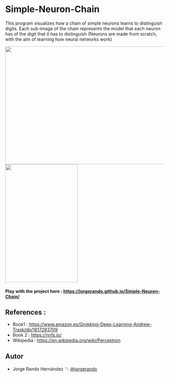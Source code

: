 # Simple-Neuron-Chain

This program visualizes how a chain of simple neurons learns to distinguish digits. Each sub-image of the chain represents the model that each neuron has of the digit that it has to distinguish (Neurons are made from scratch, with the aim of learning how neural networks work)

 <img src="https://user-images.githubusercontent.com/69701088/185766453-a5908804-37a7-4431-8e87-2f384a8c7f51.gif" width="600" height="375"/> <img src="https://user-images.githubusercontent.com/69701088/185767606-1c376a93-3458-42b8-86ad-b6e62dcf1ad8.PNG" width="230" height="375"/>

#### Play with the project here : https://jorgerando.github.io/Simple-Neuron-Chain/

## References :
- Book1 :  https://www.amazon.es/Grokking-Deep-Learning-Andrew-Trask/dp/1617293709
- Book 2 : https://nnfs.io/
- Wikipedia : https://en.wikipedia.org/wiki/Perceptron

## Autor
* Jorge Rando Hernández :part_alternation_mark: [@jorgerando](https://github.com/jorgerando)
